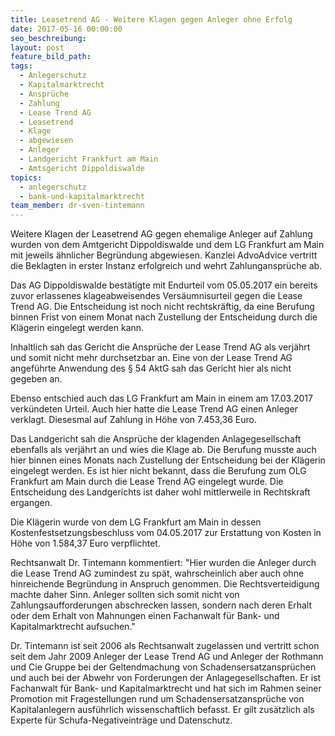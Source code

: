 ```yaml
---
title: Leasetrend AG - Weitere Klagen gegen Anleger ohne Erfolg
date: 2017-05-16 00:00:00
seo_beschreibung:
layout: post
feature_bild_path:
tags:
  - Anlegerschutz
  - Kapitalmarktrecht
  - Ansprüche
  - Zahlung
  - Lease Trend AG
  - Leasetrend
  - Klage
  - abgewiesen
  - Anleger
  - Landgericht Frankfurt am Main
  - Amtsgericht Dippoldiswalde
topics:
  - anlegerschutz
  - bank-und-kapitalmarktrecht
team_member: dr-sven-tintemann
---
```



Weitere Klagen der Leasetrend AG gegen ehemalige Anleger auf Zahlung wurden von dem Amtgericht Dippoldiswalde und dem LG Frankfurt am Main mit jeweils ähnlicher Begründung abgewiesen. Kanzlei AdvoAdvice vertritt die Beklagten in erster Instanz erfolgreich und wehrt Zahlungansprüche ab.

Das AG Dippoldiswalde bestätigte mit Endurteil vom 05.05.2017 ein bereits zuvor erlassenes klageabweisendes Versäumnisurteil gegen die Lease Trend AG. Die Entscheidung ist noch nicht rechtskräftig, da eine Berufung binnen Frist von einem Monat nach Zustellung der Entscheidung durch die Klägerin eingelegt werden kann.

Inhaltlich sah das Gericht die Ansprüche der Lease Trend AG als verjährt und somit nicht mehr durchsetzbar an. Eine von der Lease Trend AG angeführte Anwendung des § 54 AktG sah das Gericht hier als nicht gegeben an.

Ebenso entschied auch das LG Frankfurt am Main in einem am 17.03.2017 verkündeten Urteil. Auch hier hatte die Lease Trend AG einen Anleger verklagt. Diesesmal auf Zahlung in Höhe von 7.453,36 Euro.

Das Landgericht sah die Ansprüche der klagenden Anlagegesellschaft ebenfalls als verjährt an und wies die Klage ab. Die Berufung musste auch hier binnen eines Monats nach Zustellung der Entscheidung bei der Klägerin eingelegt werden. Es ist hier nicht bekannt, dass die Berufung zum OLG Frankfurt am Main durch die Lease Trend AG eingelegt wurde. Die Entscheidung des Landgerichts ist daher wohl mittlerweile in Rechtskraft ergangen.

Die Klägerin wurde von dem LG Frankfurt am Main in dessen Kostenfestsetzungsbeschluss vom 04.05.2017 zur Erstattung von Kosten in Höhe von 1.584,37 Euro verpflichtet.

Rechtsanwalt Dr. Tintemann kommentiert: "Hier wurden die Anleger durch die Lease Trend AG zumindest zu spät, wahrscheinlich aber auch ohne hinreichende Begründung in Anspruch genommen. Die Rechtsverteidigung machte daher Sinn. Anleger sollten sich somit nicht von Zahlungsaufforderungen abschrecken lassen, sondern nach deren Erhalt oder dem Erhalt von Mahnungen einen Fachanwalt für Bank- und Kapitalmarktrecht aufsuchen."

Dr. Tintemann ist seit 2006 als Rechtsanwalt zugelassen und vertritt schon seit dem Jahr 2009 Anleger der Lease Trend AG und Anleger der Rothmann und Cie Gruppe bei der Geltendmachung von Schadensersatzansprüchen und auch bei der Abwehr von Forderungen der Anlagegesellschaften. Er ist Fachanwalt für Bank- und Kapitalmarktrecht und hat sich im Rahmen seiner Promotion mit Fragestellungen rund um Schadensersatzansprüche von Kapitalanlegern ausführlich wissenschaftlich befasst. Er gilt zusätzlich als Experte für Schufa-Negativeinträge und Datenschutz.